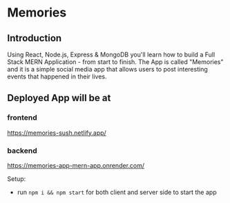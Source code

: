 # Memories

## Introduction

Using React, Node.js, Express & MongoDB you'll learn how to build a Full Stack MERN Application - from start to finish. The App is called "Memories" and it is a simple social media app that allows users to post interesting events that happened in their lives.

## Deployed App will be at

### frontend

https://memories-sush.netlify.app/

### backend

https://memories-app-mern-app.onrender.com/

Setup:

- run `npm i && npm start` for both client and server side to start the app
